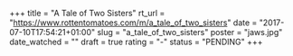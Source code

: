 +++
title = "A Tale of Two Sisters"
rt_url = "https://www.rottentomatoes.com/m/a_tale_of_two_sisters"
date = "2017-07-10T17:54:21+01:00"
slug = "a_tale_of_two_sisters"
poster = "jaws.jpg"
date_watched = ""
draft = true
rating = "-"
status = "PENDING"
+++